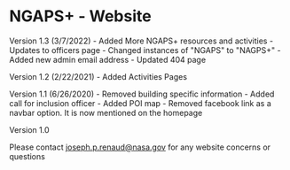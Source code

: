 # NGAPS+ - Website

Version 1.3 (3/7/2022)
    - Added More NGAPS+ resources and activities
    - Updates to officers page
    - Changed instances of "NGAPS" to "NAGPS+"
    - Added new admin email address
    - Updated 404 page

Version 1.2 (2/22/2021)
    - Added Activities Pages

Version 1.1 (6/26/2020)
    - Removed building specific information
    - Added call for inclusion officer
    - Added POI map
    - Removed facebook link as a navbar option. It is now mentioned on the homepage

Version 1.0

Please contact joseph.p.renaud@nasa.gov for any website concerns or questions